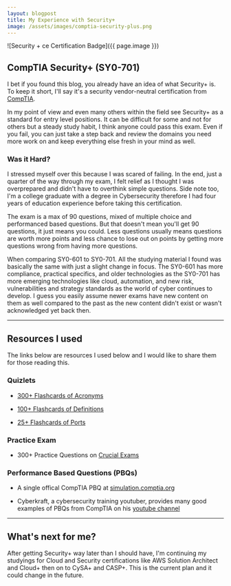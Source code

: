 ```yaml
---
layout: blogpost
title: My Experience with Security+
image: /assets/images/comptia-security-plus.png
---
```

![Security + ce Certification Badge]({{ page.image }})

## CompTIA Security+ (SY0-701)
I bet if you found this blog, you already have an idea of what Security+ is. To keep it short, I'll say it's a security vendor-neutral certification from [CompTIA](https://comptia.org).

In my point of view and even many others within the field see Security+ as a standard for entry level positions. It can be difficult for some and not for others but a steady study habit, I think anyone could pass this exam. Even if you fail, you can just take a step back and review the domains you need more work on and keep everything else fresh in your mind as well.

### Was it Hard?
I stressed myself over this because I was scared of failing. In the end, just a quarter of the way through my exam, I felt relief as I thought I was overprepared and didn't have to overthink simple questions. Side note too, I'm a college graduate with a degree in Cybersecurity therefore I had four years of education experience before taking this certification.

The exam is a max of 90 questions, mixed of multiple choice and performanced based questions. But that doesn't mean you'll get 90 questions, it just means you could. Less questions usually means questions are worth more points and less chance to lose out on points by getting more questions wrong from having more questions.

When comparing SY0-601 to SY0-701. All the studying material I found was basically the same with just a slight change in focus. The SY0-601 has more compliance, practical specifics, and older technologies as the SY0-701 has more emerging technologies like cloud, automation, and new risk, vulnerabilities and strategy standards as the world of cyber continues to develop. I guess you easily assume newer exams have new content on them as well compared to the past as the new content didn't exist or wasn't acknowledged yet back then.

---

## Resources I used
The links below are resources I used below and I would like to share them for those reading this.

### Quizlets
- [300+ Flashcards of Acronyms](https://www.quizlet.com/843786927/security-sy0-701-flash-cards/)

- [100+ Flashcards of Definitions](https://www.quizlet.com/839490012/sec-plus-flash-cards/)

- [25+ Flashcards of Ports](https://www.quizlet.com/867686940/sy0-701-ports-flash-cards/)

### Practice Exam
- 300+ Practice Questions on [Crucial Exams](https://www.crucialexams.com/exams/comptia/security/sy0-701)

### Performance Based Questions (PBQs)
- A single offical CompTIA PBQ at [simulation.comptia.org](https://simulation.comptia.org)

- Cyberkraft, a cybersecurity training youtuber, provides many good examples of PBQs from CompTIA on his [youtube channel](https://www.youtube.com/@cyberkraft539)

---

## What's next for me?
After getting Security+ way later than I should have, I'm continuing my studyings for Cloud and Security certifications like AWS Solution Architect and Cloud+ then on to CySA+ and CASP+. This is the current plan and it could change in the future.
